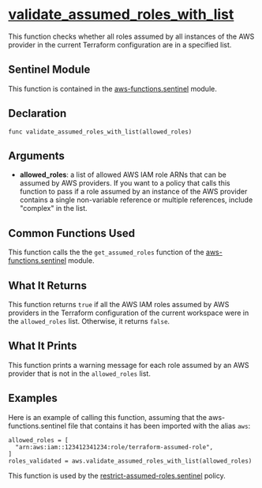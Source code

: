 # [validate_assumed_roles_with_list](../aws-functions.sentinel#L101)
This function checks whether all roles assumed by all instances of the AWS provider in the current Terraform configuration are in a specified list.

## Sentinel Module
This function is contained in the [aws-functions.sentinel](../aws-functions.sentinel) module.

## Declaration
`func validate_assumed_roles_with_list(allowed_roles)`

## Arguments
* **allowed_roles**: a list of allowed AWS IAM role ARNs that can be assumed by AWS providers. If you want to a policy that calls this function to pass if a role assumed by an instance of the AWS provider contains a single non-variable reference or multiple references, include "complex" in the list.

## Common Functions Used
This function calls the the `get_assumed_roles` function of the [aws-functions.sentinel](../aws-functions.sentinel) module.

## What It Returns
This function returns `true` if all the AWS IAM roles assumed by AWS providers in the Terraform configuration of the current workspace were in the `allowed_roles` list. Otherwise, it returns `false`.

## What It Prints
This function prints a warning message for each role assumed by an AWS provider that is not in the `allowed_roles` list.

## Examples
Here is an example of calling this function, assuming that the aws-functions.sentinel file that contains it has been imported with the alias `aws`:
```
allowed_roles = [
  "arn:aws:iam::123412341234:role/terraform-assumed-role",
]
roles_validated = aws.validate_assumed_roles_with_list(allowed_roles)
```

This function is used by the [restrict-assumed-roles.sentinel](../../restrict-assumed-roles.sentinel) policy.
